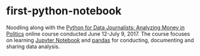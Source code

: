 # first-python-notebook

Noodling along with the [Python for Data Journalists: Analyzing Money in Politics](https://knightcenter.utexas.edu/blog/00-18396-sign-now-our-new-online-course-data-journalism-python-data-journalists-analyzing-money) online course conducted June 12-July 9, 2017. The course focuses on learning [Jupyter Notebook](http://jupyter.org/) and [pandas](http://pandas.pydata.org) for conducting, documenting and sharing data analysis.
